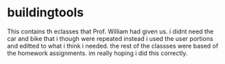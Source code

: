 # buildingtools
This contains th eclasses that Prof. William had given us. i didnt need the car and bike that i though were repeated instead i used the user
portions and editted to what i think i needed. the rest of the classses were based of the homework assignments. im really hoping i did this
correctly.



